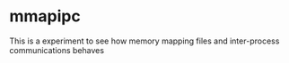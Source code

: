# mmapipc
This is a experiment to see how memory mapping files and inter-process communications behaves
